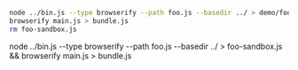 ```sh
node ../bin.js --type browserify --path foo.js --basedir ../ > demo/foo-sandbox.js
browserify main.js > bundle.js
rm foo-sandbox.js
```

node ../bin.js --type browserify --path foo.js --basedir ../ > foo-sandbox.js && browserify main.js > bundle.js
